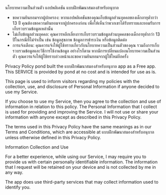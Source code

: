นโยบายความเป็นส่วนตัว แอปพลิเคชัน แบบฝึกพัฒนาสมองสำหรับอนุบาล

- ขอความยินยอมจากผู้ปกครอง: หากแอปพลิเคชันของคุณเก็บข้อมูลส่วนบุคคลของเด็กอายุต่ำกว่า 13 ปี คุณต้องขอความยินยอมจากผู้ปกครองก่อน เพื่อให้เห็นว่าพวกเขาได้รับทราบและยอมรับการเก็บรวบรวมข้อมูลเหล่านั้น
- ไม่เก็บข้อมูลส่วนบุคคล: คุณควรหลีกเลี่ยงการเก็บรวบรวมข้อมูลส่วนบุคคลของเด็กอายุต่ำกว่า 13 ปีในกรณีที่ไม่จำเป็น เช่น ข้อมูลสุขภาพ ข้อมูลการชำระเงิน หรือข้อมูลติดต่อ
- การแจ้งเตือน: คุณควรแจ้งให้ผู้ใช้ทราบเกี่ยวกับนโยบายความเป็นส่วนตัวของคุณ รวมถึงการเก็บรวบรวมข้อมูลและวิธีการใช้งานข้อมูล อย่างไรก็ตาม หากมีการเปลี่ยนแปลงนโยบายความเป็นส่วนตัว คุณควรแจ้งให้ผู้ใช้ทราบล่วงหน้าและขอความยินยอมจากผู้ใช้ใหม่อีกครั้ง


Privacy Policy
pond built the แบบฝึกพัฒนาสมองสำหรับอนุบาล app as a Free app. This SERVICE is provided by pond at no cost and is intended for use as is.

This page is used to inform visitors regarding my policies with the collection, use, and disclosure of Personal Information if anyone decided to use my Service.

If you choose to use my Service, then you agree to the collection and use of information in relation to this policy. The Personal Information that I collect is used for providing and improving the Service. I will not use or share your information with anyone except as described in this Privacy Policy.

The terms used in this Privacy Policy have the same meanings as in our Terms and Conditions, which are accessible at แบบฝึกพัฒนาสมองสำหรับอนุบาล unless otherwise defined in this Privacy Policy.

Information Collection and Use

For a better experience, while using our Service, I may require you to provide us with certain personally identifiable information. The information that I request will be retained on your device and is not collected by me in any way.

The app does use third-party services that may collect information used to identify you.

